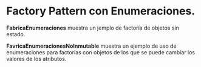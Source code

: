 # Factory Pattern con Enumeraciones.

**FabricaEnumeraciones** muestra un jemplo de factoría
de objetos sin estado.

**FavricaEnumeracionesNoInmutable** muestra un ejemplo de uso
de enumeraciones para factorias con objetos de los que 
se puede cambiar los valores de los atributos.
